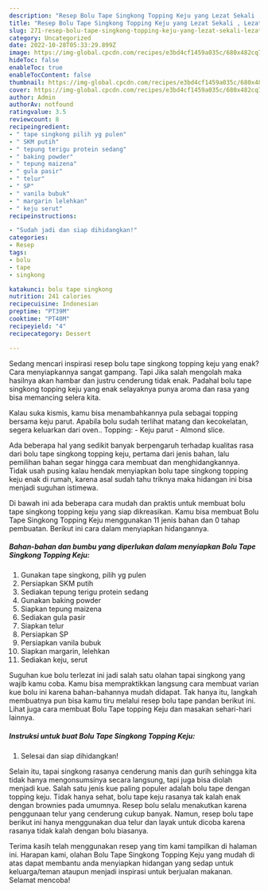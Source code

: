 ```yaml
---
description: "Resep Bolu Tape Singkong Topping Keju yang Lezat Sekali , Lezat"
title: "Resep Bolu Tape Singkong Topping Keju yang Lezat Sekali , Lezat"
slug: 271-resep-bolu-tape-singkong-topping-keju-yang-lezat-sekali-lezat
category: Uncategorized
date: 2022-10-28T05:33:29.899Z
image: https://img-global.cpcdn.com/recipes/e3bd4cf1459a035c/680x482cq70/bolu-tape-singkong-topping-keju-foto-resep-utama.jpg
hideToc: false
enableToc: true
enableTocContent: false
thumbnail: https://img-global.cpcdn.com/recipes/e3bd4cf1459a035c/680x482cq70/bolu-tape-singkong-topping-keju-foto-resep-utama.jpg
cover: https://img-global.cpcdn.com/recipes/e3bd4cf1459a035c/680x482cq70/bolu-tape-singkong-topping-keju-foto-resep-utama.jpg
author: Admin
authorAv: notfound
ratingvalue: 3.5
reviewcount: 8
recipeingredient:
- " tape singkong pilih yg pulen"
- " SKM putih"
- " tepung terigu protein sedang"
- " baking powder"
- " tepung maizena"
- " gula pasir"
- " telur"
- " SP"
- " vanila bubuk"
- " margarin lelehkan"
- " keju serut"
recipeinstructions:

- "Sudah jadi dan siap dihidangkan!"
categories:
- Resep
tags:
- bolu
- tape
- singkong

katakunci: bolu tape singkong 
nutrition: 241 calories
recipecuisine: Indonesian
preptime: "PT39M"
cooktime: "PT40M"
recipeyield: "4"
recipecategory: Dessert

---
```



Sedang mencari inspirasi resep bolu tape singkong topping keju yang enak? Cara menyiapkannya sangat gampang. Tapi Jika salah mengolah maka hasilnya akan hambar dan justru cenderung tidak enak. Padahal bolu tape singkong topping keju yang enak selayaknya punya aroma dan rasa yang bisa memancing selera kita.


Kalau suka kismis, kamu bisa menambahkannya pula sebagai topping bersama keju parut. Apabila bolu sudah terlihat matang dan kecokelatan, segera keluarkan dari oven.. Topping: - Keju parut - Almond slice.

Ada beberapa hal yang sedikit banyak berpengaruh terhadap kualitas rasa dari bolu tape singkong topping keju, pertama dari jenis bahan, lalu pemilihan bahan segar hingga cara membuat dan menghidangkannya. Tidak usah pusing kalau hendak menyiapkan bolu tape singkong topping keju enak di rumah, karena asal sudah tahu triknya maka hidangan ini bisa menjadi suguhan istimewa.


Di bawah ini ada beberapa cara mudah dan praktis untuk membuat bolu tape singkong topping keju yang siap dikreasikan. Kamu bisa membuat Bolu Tape Singkong Topping Keju menggunakan 11 jenis bahan dan 0 tahap pembuatan. Berikut ini cara dalam menyiapkan hidangannya.

<!--inarticleads1-->

##### Bahan-bahan dan bumbu yang diperlukan dalam menyiapkan Bolu Tape Singkong Topping Keju:

1. Gunakan  tape singkong, pilih yg pulen
1. Persiapkan  SKM putih
1. Sediakan  tepung terigu protein sedang
1. Gunakan  baking powder
1. Siapkan  tepung maizena
1. Sediakan  gula pasir
1. Siapkan  telur
1. Persiapkan  SP
1. Persiapkan  vanila bubuk
1. Siapkan  margarin, lelehkan
1. Sediakan  keju, serut


Suguhan kue bolu terlezat ini jadi salah satu olahan tapai singkong yang wajib kamu coba. Kamu bisa mempraktikkan langsung cara membuat varian kue bolu ini karena bahan-bahannya mudah didapat. Tak hanya itu, langkah membuatnya pun bisa kamu tiru melalui resep bolu tape pandan berikut ini. Lihat juga cara membuat Bolu Tape topping Keju dan masakan sehari-hari lainnya. 

<!--inarticleads2-->

##### Instruksi untuk buat Bolu Tape Singkong Topping Keju:


1. Selesai dan siap dihidangkan!

Selain itu, tapai singkong rasanya cenderung manis dan gurih sehingga kita tidak hanya mengonsumsinya secara langsung, tapi juga bisa diolah menjadi kue. Salah satu jenis kue paling populer adalah bolu tape dengan topping keju. Tidak hanya sehat, bolu tape keju rasanya tak kalah enak dengan brownies pada umumnya. Resep bolu selalu menakutkan karena penggunaan telur yang cenderung cukup banyak. Namun, resep bolu tape berikut ini hanya menggunakan dua telur dan layak untuk dicoba karena rasanya tidak kalah dengan bolu biasanya. 

Terima kasih telah menggunakan resep yang tim kami tampilkan di halaman ini. Harapan kami, olahan Bolu Tape Singkong Topping Keju yang mudah di atas dapat membantu anda menyiapkan hidangan yang sedap untuk keluarga/teman ataupun menjadi inspirasi untuk berjualan makanan. Selamat mencoba!
